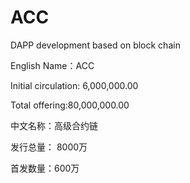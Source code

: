# ACC
DAPP development based on block chain

English Name：ACC

Initial circulation: 6,000,000.00

Total offering:80,000,000.00

中文名称：高级合约链

发行总量： 8000万

首发数量：600万
